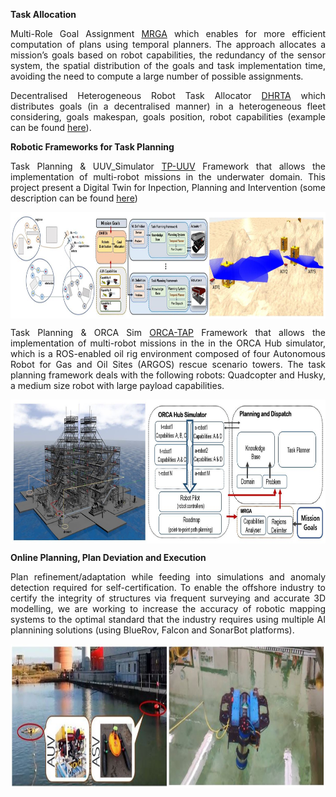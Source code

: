 **Task Allocation**

<p align="justify">
Multi-Role Goal Assignment <a href="" style="float: ;">MRGA</a> which enables for more efficient computation of plans using temporal planners. The approach allocates a mission’s goals based on robot capabilities, the redundancy of the sensor system, the spatial distribution of the goals and task implementation time, avoiding the need to compute a large number of possible assignments.
</p>

<p align="justify">
Decentralised Heterogeneous Robot Task Allocator <a href="" style="float: ;">DHRTA</a>  which distributes goals (in a decentralised manner) in a heterogeneous fleet considering, goals makespan, goals position, robot capabilities (example can be found <a href="https://youtu.be/E74m8zJTtdM" style="float: ;">here</a>).
</p>

**Robotic Frameworks for Task Planning**

<p align="justify">
Task Planning & UUV_Simulator <a href="https://drive.google.com/open?id=1339PaL7tWBspwW25cc7PS0p3AbNeWEkF" style="float: ;">TP-UUV</a> Framework that allows the implementation of multi-robot missions in the underwater domain. This project present a Digital Twin for Inpection, Planning and Intervention (some description can be found <a href="https://youtu.be/YBuvYhcNvYo" style="float: ;">here</a>)
</p>

<p align="center"> <img src="/img/uuv.JPG" align="center" width="900" height="170"> </p>
    
<p align="justify">
Task Planning & ORCA Sim <a href="https://drive.google.com/open?id=1awg3dAg0uRZX8c1uN5vO04mj0OSrdQY6" style="float: ;">ORCA-TAP</a> Framework that allows the implementation of multi-robot missions in the in the  ORCA Hub simulator, which  is a ROS-enabled oil rig environment composed of four Autonomous Robot for Gas and Oil Sites (ARGOS) rescue scenario towers. The task planning framework deals with the following robots: Quadcopter and Husky, a medium size robot with large payload capabilities.
</p>

<p align="center"> <img src="/img/orca.JPG" align="center" width="800" height="230"> </p>

**Online Planning, Plan Deviation and Execution**

<p align="justify">
Plan refinement/adaptation while feeding into simulations and anomaly detection required for self-certification. To enable the offshore industry to certify the integrity of structures via frequent surveying and accurate 3D modelling, we are working to increase the accuracy of robotic mapping systems to the optimal standard that the industry requires using multiple AI plannining solutions (using BlueRov, Falcon and SonarBot platforms).
</p>

<p align="center"> <img src="/img/robots.JPG" align="center" width="800" height="230"> </p>

